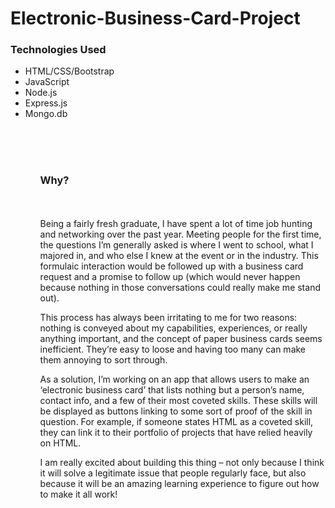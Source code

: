 Electronic-Business-Card-Project
================================

<h3>Technologies Used</h3>
<ul>
  <li>HTML/CSS/Bootstrap</li>
  <li>JavaScript</li>
  <li>Node.js</li>
  <li>Express.js</li>
  <li>Mongo.db</li>
<ul>

<br><br><br>

<h3>Why?</h3><br><br>
Being a fairly fresh graduate, I have spent a lot of time job hunting and networking over the past year.  Meeting people for the first time, the questions I’m generally asked is where I went to school, what I majored in, and who else I knew at the event or in the industry.  This formulaic interaction would be followed up with a business card request and a promise to follow up (which would never happen because nothing in those conversations could really make me stand out).

This process has always been irritating to me for two reasons: nothing is conveyed about my capabilities, experiences, or really anything important, and the concept of paper business cards seems inefficient.  They’re easy to loose and having too many can make them annoying to sort through. 

As a solution, I’m working on an app that allows users to make an ‘electronic business card’ that lists nothing but a person’s name, contact info, and a few of their most coveted skills.  These skills will be displayed as buttons linking to some sort of proof of the skill in question.  For example, if someone states HTML as a coveted skill, they can link it to their portfolio of projects that have relied heavily on HTML.

I am really excited about building this thing – not only because I think it will solve a legitimate issue that people regularly face, but also because it will be an amazing learning experience to figure out how to make it all work!


